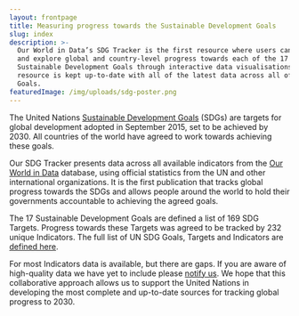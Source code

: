 ```yaml
---
layout: frontpage
title: Measuring progress towards the Sustainable Development Goals
slug: index
description: >-
  Our World in Data’s SDG Tracker is the first resource where users can track
  and explore global and country-level progress towards each of the 17
  Sustainable Development Goals through interactive data visualisations. This
  resource is kept up-to-date with all of the latest data across all of the 17
  Goals.
featuredImage: /img/uploads/sdg-poster.png
---
```

<p>The United Nations <a href="http://www.un.org/sustainabledevelopment/">Sustainable Development Goals</a> (SDGs) are targets for global development adopted in September 2015, set to be achieved by 2030. All countries of the world have agreed to work towards achieving these goals.</p>
 
<p>Our SDG Tracker presents data across all available indicators from the <a href="https://ourworldindata.org">Our World in Data</a> database, using official statistics from the UN and other international organizations. It is the first publication that tracks global progress towards the SDGs and allows people around the world to hold their governments accountable to achieving the agreed goals.</p>

<p>The 17 Sustainable Development Goals are defined a list of 169 SDG Targets. Progress towards these Targets was agreed to be tracked by 232 unique Indicators. The full list of UN SDG Goals, Targets and Indicators are <a href="https://unstats.un.org/sdgs/indicators/Global%20Indicator%20Framework%20after%20refinement_Eng.pdf">defined here</a>.</p>

<p class="text-secondary">For most Indicators data is available, but there are gaps. If you are aware of high-quality data we have yet to include please <a href="https://goo.gl/forms/fwJmzRk68IVoPssh2">notify us</a>. We hope that this collaborative approach allows us to support the United Nations in developing the most complete and up-to-date sources for tracking global progress to 2030.</p>
